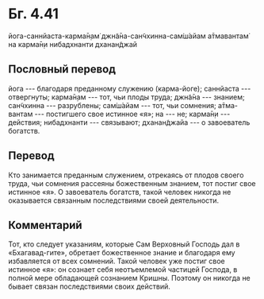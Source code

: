 # Бг. 4.41

йога-саннйаста-карма̄н̣ам̇ джн̃а̄на-сан̃чхинна-сам̇ш́айам а̄тмавантам̇ на карма̄н̣и
нибадхнанти дханан̃джай

## Пословный перевод

йога --- благодаря преданному служению (карма-йоге); саннйаста ---
отвергнуты; карма̄н̣ам --- тот, чьи плоды труда; джн̃а̄на --- знанием;
сан̃чхинна --- разрублены; сам̇ш́айам --- тот, чьи сомнения; а̄тма-вантам
--- постигшего свое истинное «я»; на --- не; карма̄н̣и --- действия;
нибадхнанти --- связывают; дханан̃джайа --- о завоеватель богатств.

## Перевод

Кто занимается преданным служением, отрекаясь от плодов своего труда,
чьи сомнения рассеяны божественным знанием, тот постиг свое истинное
«я». О завоеватель богатств, такой человек никогда не оказывается
связанным последствиями своей деятельности.

## Комментарий

Тот, кто следует указаниям, которые Сам Верховный Господь дал в
«Бхагавад-гите», обретает божественное знание и благодаря ему
избавляется от всех сомнений. Такой человек уже постиг свое истинное
«я»: он сознает себя неотъемлемой частицей Господа, в полной мере
обладающей сознанием Кришны. Поэтому он никогда не бывает связан
последствиями своих действий.
